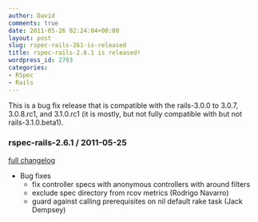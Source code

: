 ```yaml
---
author: David
comments: true
date: 2011-05-26 02:24:04+00:00
layout: post
slug: rspec-rails-261-is-released
title: rspec-rails-2.6.1 is released!
wordpress_id: 2793
categories:
- RSpec
- Rails
---
```


This is a bug fix release that is compatible with the rails-3.0.0 to 3.0.7, 3.0.8.rc1, and 3.1.0.rc1 (it is mostly, but not fully compatible with but not rails-3.1.0.beta1).

### rspec-rails-2.6.1 / 2011-05-25

[full changelog](http://github.com/rspec/rspec-rails/compare/v2.6.0...v2.6.1)

* Bug fixes
  * fix controller specs with anonymous controllers with around filters
  * exclude spec directory from rcov metrics (Rodrigo Navarro)
  * guard against calling prerequisites on nil default rake task (Jack Dempsey)

